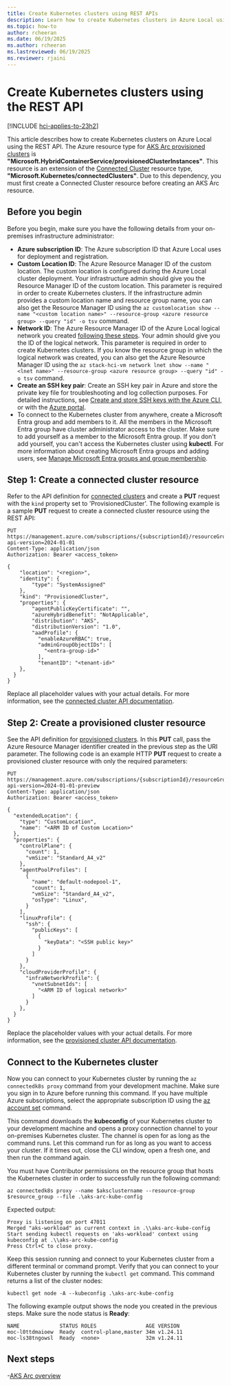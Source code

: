 ```yaml
---
title: Create Kubernetes clusters using REST APIs
description: Learn how to create Kubernetes clusters in Azure Local using REST API for the Hybrid Container Service.
ms.topic: how-to
author: rcheeran
ms.date: 06/19/2025
ms.author: rcheeran 
ms.lastreviewed: 06/19/2025
ms.reviewer: rjaini
---
```


# Create Kubernetes clusters using the REST API

[!INCLUDE [hci-applies-to-23h2](includes/hci-applies-to-23h2.md)]

This article describes how to create Kubernetes clusters on Azure Local using the REST API. The Azure resource type for [AKS Arc provisioned clusters](/azure/templates/microsoft.hybridcontainerservice/provisionedclusterinstances?pivots=deployment-language-arm-template) is **"Microsoft.HybridContainerService/provisionedClusterInstances"**. This resource is an extension of the [Connected Cluster](/azure/templates/microsoft.kubernetes/connectedclusters?pivots=deployment-language-arm-template) resource type, **"Microsoft.Kubernetes/connectedClusters"**. Due to this dependency, you must first create a Connected Cluster resource before creating an AKS Arc resource.

## Before you begin

Before you begin, make sure you have the following details from your on-premises infrastructure administrator:

- **Azure subscription ID**: The Azure subscription ID that Azure Local uses for deployment and registration.
- **Custom Location ID**: The Azure Resource Manager ID of the custom location. The custom location is configured during the Azure Local cluster deployment. Your infrastructure admin should give you the Resource Manager ID of the custom location. This parameter is required in order to create Kubernetes clusters. If the infrastructure admin provides a custom location name and resource group name, you can also get the Resource Manager ID using the `az customlocation show --name "<custom location name>" --resource-group <azure resource group> --query "id" -o tsv` command.
- **Network ID**: The Azure Resource Manager ID of the Azure Local logical network you created [following these steps](aks-networks.md). Your admin should give you the ID of the logical network. This parameter is required in order to create Kubernetes clusters. If you know the resource group in which the logical network was created, you can also get the Azure Resource Manager ID using the `az stack-hci-vm network lnet show --name "<lnet name>" --resource-group <azure resource group> --query "id" -o tsv` command.
- **Create an SSH key pair**: Create an SSH key pair in Azure and store the private key file for troubleshooting and log collection purposes. For detailed instructions, see [Create and store SSH keys with the Azure CLI](/azure/virtual-machines/ssh-keys-azure-cli), or with the [Azure portal](/azure/virtual-machines/ssh-keys-portal).
- To connect to the Kubernetes cluster from anywhere, create a Microsoft Entra group and add members to it. All the members in the Microsoft Entra group have cluster administrator access to the cluster. Make sure to add yourself as a member to the Microsoft Entra group. If you don't add yourself, you can't access the Kubernetes cluster using **kubectl**. For more information about creating Microsoft Entra groups and adding users, see [Manage Microsoft Entra groups and group membership](/entra/fundamentals/how-to-manage-groups).

## Step 1: Create a connected cluster resource

Refer to the API definition for [connected clusters](/rest/api/hybridkubernetes/connected-cluster/create) and create a **PUT** request with the `kind` property set to 'ProvisionedCluster'. The following example is a sample **PUT** request to create a connected cluster resource using the REST API:

```http
PUT https://management.azure.com/subscriptions/{subscriptionId}/resourceGroups/{resourceGroupName}/providers/Microsoft.Kubernetes/connectedClusters/{connectedClusterName}?api-version=2024-01-01
Content-Type: application/json
Authorization: Bearer <access_token>

{
    "location": "<region>",
    "identity": {
        "type": "SystemAssigned"
    },
    "kind": "ProvisionedCluster",
    "properties": {
        "agentPublicKeyCertificate": "",
        "azureHybridBenefit": "NotApplicable",
        "distribution": "AKS",
        "distributionVersion": "1.0",
        "aadProfile": {
          "enableAzureRBAC": true,
          "adminGroupObjectIDs": [
            "<entra-group-id>"
          ],
          "tenantID": "<tenant-id>"
    },
  }
}
```

Replace all placeholder values with your actual details. For more information, see the [connected cluster API documentation](/rest/api/hybridkubernetes/connected-cluster/create).

## Step 2: Create a provisioned cluster resource

See the API definition for [provisioned clusters](/rest/api/hybridcontainer/provisioned-cluster-instances/create-or-update). In this **PUT** call, pass the Azure Resource Manager identifier created in the previous step as the URI parameter. The following code is an example HTTP **PUT** request to create a provisioned cluster resource with only the required parameters:

```http
PUT https://management.azure.com/subscriptions/{subscriptionId}/resourceGroups/{resourceGroupName}/providers/Microsoft.HybridContainerService/provisionedClusterInstances/{clusterName}?api-version=2024-01-01-preview
Content-Type: application/json
Authorization: Bearer <access_token>

{
  "extendedLocation": {
    "type": "CustomLocation",
    "name": "<ARM ID of Custom Location>"
  },
  "properties": {
    "controlPlane": {
      "count": 1,
      "vmSize": "Standard_A4_v2"
    },
    "agentPoolProfiles": [
      {
        "name": "default-nodepool-1",
        "count": 1,
        "vmSize": "Standard_A4_v2",
        "osType": "Linux",
      }
    ],
    "linuxProfile": {
      "ssh": {
        "publicKeys": [
          {
            "keyData": "<SSH public key>"
          }
        ]
      }
    },
    "cloudProviderProfile": {
      "infraNetworkProfile": {
        "vnetSubnetIds": [
          "<ARM ID of logical network>"
        ]
      }
    },
  }
}

```

Replace the placeholder values with your actual details. For more information, see the [provisioned cluster API documentation](/rest/api/hybridcontainer/provisioned-cluster-instances/create-or-update).

## Connect to the Kubernetes cluster

Now you can connect to your Kubernetes cluster by running the `az connectedk8s proxy` command from your development machine. Make sure you sign in to Azure before running this command. If you have multiple Azure subscriptions, select the appropriate subscription ID using the [az account set](/cli/azure/account#az-account-set) command.

This command downloads the **kubeconfig** of your Kubernetes cluster to your development machine and opens a proxy connection channel to your on-premises Kubernetes cluster. The channel is open for as long as the command runs. Let this command run for as long as you want to access your cluster. If it times out, close the CLI window, open a fresh one, and then run the command again.

You must have Contributor permissions on the resource group that hosts the Kubernetes cluster in order to successfully run the following command:

```azurecli
az connectedk8s proxy --name $aksclustername --resource-group $resource_group --file .\aks-arc-kube-config
```

Expected output:

```output
Proxy is listening on port 47011
Merged "aks-workload" as current context in .\\aks-arc-kube-config
Start sending kubectl requests on 'aks-workload' context using
kubeconfig at .\\aks-arc-kube-config
Press Ctrl+C to close proxy.
```

Keep this session running and connect to your Kubernetes cluster from a different terminal or command prompt. Verify that you can connect to your Kubernetes cluster by running the `kubectl get` command. This command returns a list of the cluster nodes:

```azurecli
kubectl get node -A --kubeconfig .\aks-arc-kube-config
```

The following example output shows the node you created in the previous steps. Make sure the node status is **Ready**:

```output
NAME             STATUS ROLES                AGE VERSION
moc-l0ttdmaioew  Ready  control-plane,master 34m v1.24.11
moc-ls38tngowsl  Ready  <none>               32m v1.24.11
```

## Next steps

-[AKS Arc overview](overview.md)
